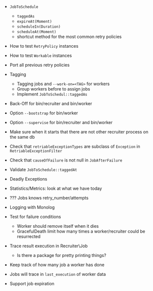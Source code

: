 * `JobToSchedule`
  * `taggedAs`
  * `expireAt(Moment)`
  * `scheduleIn(Duration)`
  * `scheduleAt(Moment)`
  * shortcut method for the most common retry policies

* How to test `RetryPolicy` instances
* How to test `Workable` instances
* Port all previous retry policies

* Tagging
  * Tagging jobs and `--work-on=<TAG>` for workers
  * Group workers before to assign jobs
  * Implement `JobToSchedul::taggedAs`

* Back-Off for bin/recruiter and bin/worker
* Option `--bootstrap` for bin/worker
* Option `--supervise` for bin/recruiter and bin/worker
* Make sure when it starts that there are not other recruiter process on the same db

* Check that `retriableExceptionTypes` are subclass of `Exception` in `RetriableExceptionFilter`
* Check that `causeOfFailure` is not null in `JobAfterFailure`

* Validate `JobToSchedule::taggedAt`

* Deadly Exceptions
* Statistics/Metrics: look at what we have today
* ??? Jobs knows retry_number/attempts

* Logging with Monolog
* Test for failure conditions
  * Worker should remove itself when it dies
  * GracefulDeath limit how many times a worker/recruiter could be resurrected

* Trace result execution in Recruiter\Job
  * Is there a package for pretty printing things?

* Keep track of how many job a worker has done
* Jobs will trace in `last_execution` of worker data
* Support job expiration
